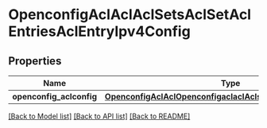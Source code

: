 # OpenconfigAclAclAclSetsAclSetAclEntriesAclEntryIpv4Config

## Properties
Name | Type | Description | Notes
------------ | ------------- | ------------- | -------------
**openconfig_aclconfig** | [**OpenconfigAclAclOpenconfigaclaclAclsetsAclentriesIpv4Config**](OpenconfigAclAclOpenconfigaclaclAclsetsAclentriesIpv4Config.md) |  | [optional] 

[[Back to Model list]](../README.md#documentation-for-models) [[Back to API list]](../README.md#documentation-for-api-endpoints) [[Back to README]](../README.md)


